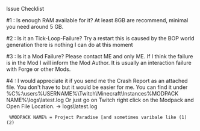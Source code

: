 Issue Checklist

#1 : Is enough RAM available for it?
        At least 8GB are recommend, minimal you need around 5 GB.
        
#2 : Is it an Tick-Loop-Failure?
        Try a restart this is caused by the BOP world generation there is nothing I can do at this moment
        
#3 : Is it a Mod Failure? 
        Please contact ME and only ME. If I think the failure is in the Mod I will inform the Mod Author. 
        It is usually an interaction failure with Forge or other Mods.

#4 : I would appreciate it if you send me the Crash Report as an attached file. You don't have to but it would be easier for me.
     You can find it under %C%:\users\%USERNAME%\Twitch\Minecraft\Instances\%MODPACK NAME%\logs\latest.log
     Or just go on Twitch right click on the Modpack and Open File Location. -> logs\latest.log
     
     %MODPACK NAME% = Project Paradise [and sometimes varibale like (1) (2)
